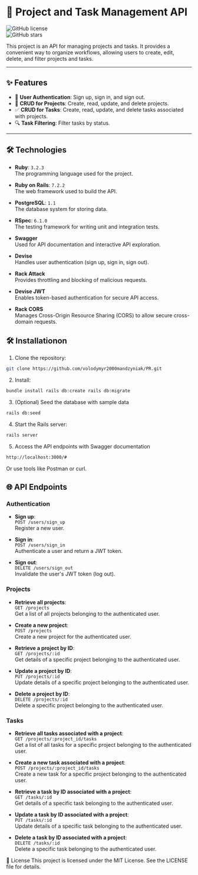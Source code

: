 # 🚀 Project and Task Management API

![GitHub license](https://img.shields.io/badge/license-MIT-blue.svg)  
![GitHub stars](https://img.shields.io/github/stars/volodymyr2000mandzyniak/PR?style=social)

This project is an API for managing projects and tasks. It provides a convenient way to organize workflows, allowing users to create, edit, delete, and filter projects and tasks.

---

## ✨ Features

- 🔐 **User Authentication**: Sign up, sign in, and sign out.
- 📂 **CRUD for Projects**: Create, read, update, and delete projects.
- ✅ **CRUD for Tasks**: Create, read, update, and delete tasks associated with projects.
- 🔍 **Task Filtering**: Filter tasks by status.

---

## 🛠 Technologies

- **Ruby**: `3.2.3`  
  The programming language used for the project.

- **Ruby on Rails**: `7.2.2`  
  The web framework used to build the API.

- **PostgreSQL**: `1.1`  
  The database system for storing data.

- **RSpec**: `6.1.0`  
  The testing framework for writing unit and integration tests.

- **Swagger**  
  Used for API documentation and interactive API exploration.

- **Devise**  
  Handles user authentication (sign up, sign in, sign out).

- **Rack Attack**  
  Provides throttling and blocking of malicious requests.

- **Devise JWT**  
  Enables token-based authentication for secure API access.

- **Rack CORS**  
  Manages Cross-Origin Resource Sharing (CORS) to allow secure cross-domain requests.

## 🛠 Installationon

1. Clone the repository:
```bash
git clone https://github.com/volodymyr2000mandzyniak/PR.git
```

2. Install:
```bash
bundle install rails db:create rails db:migrate
```

3. (Optional) Seed the database with sample data
```bash
rails db:seed
```

4. Start the Rails server:
```bash
rails server
```

5. Access the API endpoints with Swagger documentation
```bash
http://localhost:3000/#
```
Or use tools like Postman or curl.



## 🌐 API Endpoints

### Authentication

- **Sign up**:  
  `POST /users/sign_up`  
  Register a new user.

- **Sign in**:  
  `POST /users/sign_in`  
  Authenticate a user and return a JWT token.

- **Sign out**:  
  `DELETE /users/sign_out`  
  Invalidate the user's JWT token (log out).

### Projects

- **Retrieve all projects**:  
  `GET /projects`  
  Get a list of all projects belonging to the authenticated user.

- **Create a new project**:  
  `POST /projects`  
  Create a new project for the authenticated user.

- **Retrieve a project by ID**:  
  `GET /projects/:id`  
  Get details of a specific project belonging to the authenticated user.

- **Update a project by ID**:  
  `PUT /projects/:id`  
  Update details of a specific project belonging to the authenticated user.

- **Delete a project by ID**:  
  `DELETE /projects/:id`  
  Delete a specific project belonging to the authenticated user.

### Tasks

- **Retrieve all tasks associated with a project**:  
  `GET /projects/:project_id/tasks`  
  Get a list of all tasks for a specific project belonging to the authenticated user.

- **Create a new task associated with a project**:  
  `POST /projects/:project_id/tasks`  
  Create a new task for a specific project belonging to the authenticated user.

- **Retrieve a task by ID associated with a project**:  
  `GET /tasks/:id`  
  Get details of a specific task belonging to the authenticated user.

- **Update a task by ID associated with a project**:  
  `PUT /tasks/:id`  
  Update details of a specific task belonging to the authenticated user.

- **Delete a task by ID associated with a project**:  
  `DELETE /tasks/:id`  
  Delete a specific task belonging to the authenticated user.

📄 License
This project is licensed under the MIT License. See the LICENSE file for details.



